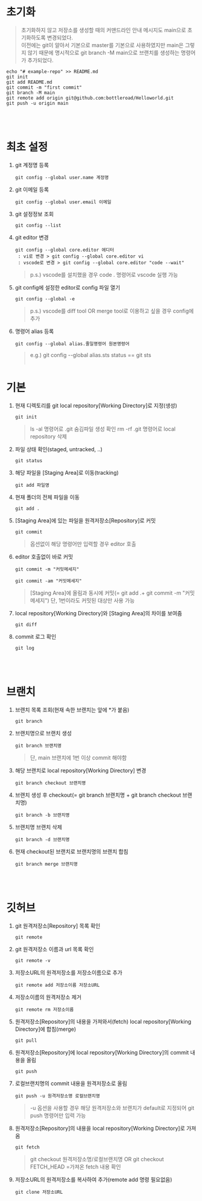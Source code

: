 <br/>

# 초기화
  >초기화하지 않고 저장소를 생성할 때의 커맨드라인 안내 메시지도 main으로 초기화하도록 변경되었다.   
  >이전에는 git이 알아서 기본으로 master를 기본으로 사용하였지만 main은 그렇지 않기 때문에 
  >명시적으로 git branch -M main으로 브랜치를 생성하는 명령어가 추가되었다.
  
  ```    
  echo "# example-repo" >> README.md  
  git init  
  git add README.md  
  git commit -m "first commit"  
  git branch -M main  
  git remote add origin git@github.com:bottleroad/Helloworld.git  
  git push -u origin main  
  ```    
<br/><br/>

# 최초 설정
  1. git 계정명 등록  
      ```
      git config --global user.name 계정명
      ```
  2. git 이메일 등록  
      ```
      git config --global user.email 이메일
      ``` 
  3. git 설정정보 조회
      ```
      git config --list
      ```
  4. git editor 변경  
      ```
      git config --global core.editor 에디터
       : vi로 변경 > git config --global core.editor vi
       : vscode로 변경 > git config --global core.editor "code --wait"
       ```
      > p.s.) vscode를 설치했을 경우 code . 명령어로 vscode 실행 가능
  5. git config에 설정한 editor로 config 파일 열기
      ```
      git config --global -e
      ```
      > p.s.) vscode를 diff tool OR merge tool로 이용하고 싶을 경우 config에 추가
  6. 명령어 alias 등록
      ```
      git config --global alias.줄일명령어 원본명령어
      ```
      > e.g.) git config --global alias.sts status == git sts
<br/><br/>

# 기본

1. 현재 디렉토리를 git local repository[Working Directory]로 지정(생성)
      ```
      git init
      ```
      > ls -al 명령어로 .git 숨김파일 생성 확인
      > rm -rf .git 명령어로 local repository 삭제
2. 파일 상태 확인(staged, untracked, ..)
      ```
      git status
      ```
3. 해당 파일을 [Staging Area]로 이동(tracking)
      ```
      git add 파일명
      ```
4. 현재 폴더의 전체 파일을 이동
      ```
      git add .
      ```
5. [Staging Area]에 있는 파일을 원격저장소[Repository]로 커밋
      ``` 
      git commit
      ```
      > 옵션없이 해당 명령어만 입력할 경우 editor 호출
6. editor 호출없이 바로 커밋
      ```
      git commit -m "커밋메세지"
      ```
      ```
      git commit -am "커밋메세지"
      ```
      > [Staging Area]에 올림과 동시에 커밋(= git add .+ git commit -m "커밋메세지")
      > 단, 1번이라도 커밋된 대상만 사용 가능
7. local repository[Working Directory]와 [Staging Area]의 차이를 보여줌
      ```
      git diff
      ```
8. commit 로그 확인
      ```
      git log
      ```
<br/><br/>  

# 브랜치

1. 브랜치 목록 조회(현재 속한 브랜치는 앞에 *가 붙음)
      ```
      git branch
      ```
2. 브랜치명으로 브랜치 생성
      ```
      git branch 브랜치명
      ```
      > 단, main 브랜치에 1번 이상 commit 해야함
3. 해당 브랜치로 local repository[Working Directory] 변경
      ```
      git branch checkout 브랜치명
      ```
4. 브랜치 생성 후 checkout(= git branch 브랜치명 + git branch checkout 브랜치명)
      ```
      git branch -b 브랜치명
      ```
5. 브랜치명 브랜치 삭제
      ```
      git branch -d 브랜치명
      ```
6. 현재 checkout된 브랜치로 브랜치명의 브랜치 합침
      ```
      git branch merge 브랜치명
      ```
<br/><br/>

# 깃허브

1. git 원격저장소[Repository] 목록 확인
      ```
      git remote
      ```
2. git 원격저장소 이름과 url 목록 확인
      ```
      git remote -v
      ```
3. 저장소URL의 원격저장소를 저장소이름으로 추가
      ```
      git remote add 저장소이름 저장소URL 
      ```
4. 저장소이름의 원격저장소 제거
      ```
      git remote rm 저장소이름
      ```
5. 원격저장소[Repository]의 내용을 가져와서(fetch) local repository[Working Directory]에 합침(merge)
      ```
      git pull
      ```
6. 원격저장소[Repository]에 local repository[Working Directory]의 commit 내용을 올림
      ```
      git push
      ```
7. 로컬브랜치명의 commit 내용을 원격저장소로 올림
      ```
      git push -u 원격저장소명 로컬브랜치명
      ```
      > -u 옵션을 사용할 경우 해당 원격저장소와 브랜치가 default로 지정되어 git push 명령어만 입력 가능
8. 원격저장소[Repository]의 내용을 local repository[Working Directory]로 가져옴
      ```
      git fetch
      ```
      > git checkout 원격저장소명/로컬브랜치명 OR git checkout FETCH_HEAD =가져온 fetch 내용 확인
9. 저장소URL의 원격저장소를 복사하여 추가(remote add 명령 필요없음)
      ```
      git clone 저장소URL
      ```
